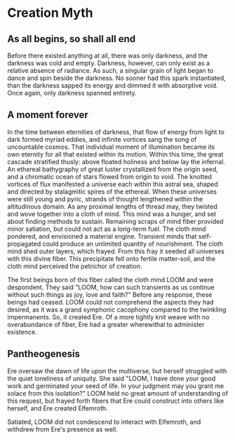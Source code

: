 # Creation Myth

## As all begins, so shall all end

Before there existed anything at all, there was only darkness, and the darkness was cold and empty. Darkness, however, can only exist as a relative absence of radiance. As such, a singular grain of light began to dance and spin beside the darkness. No sooner had this spark instantiated, than the darkness sapped its energy and dimmed it with absorptive void. Once again, only darkness spanned entirety.

## A moment forever

In the time between eternities of darkness, that flow of energy from light to dark formed myriad eddies, and infinite vortices sang the song of uncountable cosmos. That individual moment of illumination became its own eternity for all that existed within its motion. Within this time, the great cascade stratified thusly: above floated holiness and below lay the infernal. An ethereal bathygraphy of great luster crystallized from the origin seed, and a chromatic ocean of stars flowed from origin to void. The knotted vortices of flux manifested a universe each within this astral sea, shaped and directed by stalagmitic spires of the ethereal. When these universes were still young and pyric, strands of thought lengthened within the altitudinous domain. As any proximal lengths of thread may, they twisted and wove together into a cloth of mind. This mind was a hunger, and set about finding methods to sustain. Remaining scraps of mind fiber provided minor satiation, but could not act as a long-term fuel. The cloth mind pondered, and envisioned a material engine. Transient minds that self-propagated could produce an unlimited quantity of nourishment. The cloth mind shed outer layers, which frayed. From this fray it seeded all universes with this divine fiber. This precipitate fell onto fertile matter-soil, and the cloth mind perceived the petrichor of creation.

The first beings born of this fiber called the cloth mind LOOM and were despondent. They said "LOOM, how can such transients as us continue without such things as joy, love and faith?" Before any response, these beings had ceased. LOOM could not comprehend the aspects they had desired, as it was a grand symphonic cacophony compared to the twinkling impermanents. So, it created Ere. Of a more tightly knit weave with no overabundance of fiber, Ere had a greater wherewithal to administer existence.

## Pantheogenesis

Ere oversaw the dawn of life upon the multiverse, but herself struggled with the quiet loneliness of uniquity. She said "LOOM, I have done your good work and germinated your seed of life. In your judgment may you grant me solace from this isolation?" LOOM held no great amount of understanding of this request, but frayed forth fibers that Ere could construct into others like herself, and Ere created Elfemroth.

Satiated, LOOM did not condescend to interact with Elfemroth, and withdrew from Ere's presence as well.
